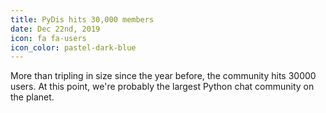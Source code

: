 ```yaml
---
title: PyDis hits 30,000 members
date: Dec 22nd, 2019
icon: fa fa-users
icon_color: pastel-dark-blue
---
```


More than tripling in size since the year before, the community hits 30000
users. At this point, we're probably the largest Python chat community on the
planet.
